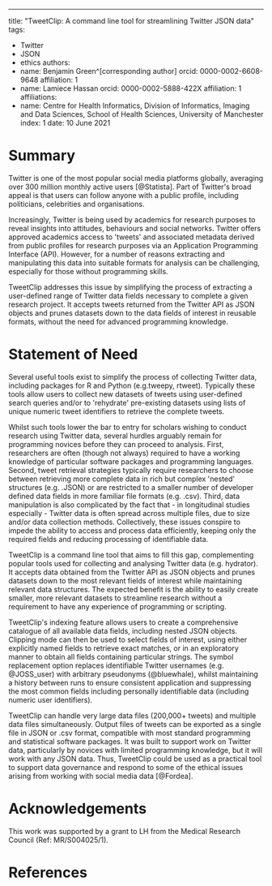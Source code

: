 ---
title: "TweetClip: A command line tool for streamlining Twitter JSON data"
tags:
  - Twitter
  - JSON
  - ethics
authors:
  - name: Benjamin Green^[corresponding author]
    orcid: 0000-0002-6608-9648
    affiliation: 1
  - name: Lamiece Hassan
    orcid: 0000-0002-5888-422X
    affiliation: 1
affiliations:
 - name: Centre for Health Informatics, Division of Informatics, Imaging and Data Sciences, School of Health Sciences, University of Manchester
   index: 1
date: 10 June 2021

# Summary
Twitter is one of the most popular social media platforms globally, averaging over 300 million monthly active users [@Statista]. Part of Twitter's broad appeal is that users can follow anyone with a public profile, including politicians, celebrities and organisations. 

Increasingly, Twitter is being used by academics for research purposes to reveal insights into attitudes, behaviours and social networks. Twitter offers approved academics access to 'tweets' and associated metadata derived from public profiles for research purposes via an Application Programming Interface (API). However, for a number of reasons extracting and manipulating this data into suitable formats for analysis can be challenging, especially for those without programming skills. 

TweetClip addresses this issue by simplifying the process of extracting a user-defined range of Twitter data fields necessary to complete a given research project. It accepts tweets returned from the Twitter API as JSON objects and prunes datasets down to the data fields of interest in reusable formats, without the need for advanced programming knowledge. 


# Statement of Need
Several useful tools exist to simplify the process of collecting Twitter data, including packages for R and Python (e.g.tweepy, rtweet). Typically these tools allow users to collect new datasets of tweets using user-defined search queries and/or to 'rehydrate' pre-existing datasets using lists of unique numeric tweet identifiers to retrieve the complete tweets. 

Whilst such tools lower the bar to entry for scholars wishing to conduct research using Twitter data, several hurdles arguably remain for programming novices before they can proceed to analysis. First, researchers are often (though not always) required to have a working knowledge of particular software packages and programming languages. Second, tweet retrieval strategies typically require researchers to choose between retrieving more complete data in rich but complex 'nested' structures (e.g. .JSON) or are restricted to a smaller number of developer defined data fields in more familiar file formats (e.g. .csv). Third, data manipulation is also complicated by the fact that - in longitudinal studies especially - Twitter data is often spread across multiple files, due to size and/or data collection methods. Collectively, these issues conspire to impede the ability to access and process data efficiently, keeping only the required fields and reducing processing of identifiable data.

TweetClip is a command line tool that aims to fill this gap, complementing popular tools used for collecting and analysing Twitter data (e.g. hydrator). It accepts data obtained from the Twitter API as JSON objects and prunes datasets down to the most relevant fields of interest while maintaining relevant data structures. The expected benefit is the ability to easily create smaller, more relevant datasets to streamline research without a requirement to have any experience of programming or scripting.

TweetClip's indexing feature allows users to create a comprehensive catalogue of all available data fields, including nested JSON objects. Clipping mode can then be used to select fields of interest, using either explicitly named fields to retrieve exact matches, or in an exploratory manner to obtain all fields containing particular strings. The symbol replacement option replaces identifiable Twitter usernames (e.g. \@JOSS_user) with arbitrary pseudonyms (\@bluewhale), whilst maintaining a history between runs to ensure consistent application and suppressing the most common fields including personally identifiable data (including numeric user identifiers).

TweetClip can handle very large data files (200,000+ tweets) and multiple data files simultaneously. Output files of tweets can be exported as a single file in JSON or .csv format, compatible with most standard programming and statistical software packages. It was built to support work on Twitter data, particularly by novices with limited programming knowledge, but it will work with any JSON data. Thus, TweetClip could be used as a practical tool to support data governance and respond to some of the ethical issues arising from working with social media data [@Fordea].


# Acknowledgements
This work was supported by a grant to LH from the Medical Research Council (Ref: MR/S004025/1). 


# References 
